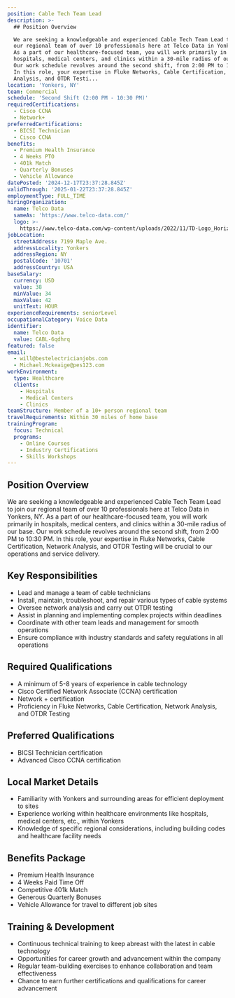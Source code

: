 ```yaml
---
position: Cable Tech Team Lead
description: >-
  ## Position Overview

  We are seeking a knowledgeable and experienced Cable Tech Team Lead to join
  our regional team of over 10 professionals here at Telco Data in Yonkers, NY.
  As a part of our healthcare-focused team, you will work primarily in
  hospitals, medical centers, and clinics within a 30-mile radius of our base.
  Our work schedule revolves around the second shift, from 2:00 PM to 10:30 PM.
  In this role, your expertise in Fluke Networks, Cable Certification, Network
  Analysis, and OTDR Testi...
location: 'Yonkers, NY'
team: Commercial
schedule: 'Second Shift (2:00 PM - 10:30 PM)'
requiredCertifications:
  - Cisco CCNA
  - Network+
preferredCertifications:
  - BICSI Technician
  - Cisco CCNA
benefits:
  - Premium Health Insurance
  - 4 Weeks PTO
  - 401k Match
  - Quarterly Bonuses
  - Vehicle Allowance
datePosted: '2024-12-17T23:37:28.845Z'
validThrough: '2025-01-22T23:37:28.845Z'
employmentType: FULL_TIME
hiringOrganization:
  name: Telco Data
  sameAs: 'https://www.telco-data.com/'
  logo: >-
    https://www.telco-data.com/wp-content/uploads/2022/11/TD-Logo_Horizontal_Color.webp
jobLocation:
  streetAddress: 7199 Maple Ave.
  addressLocality: Yonkers
  addressRegion: NY
  postalCode: '10701'
  addressCountry: USA
baseSalary:
  currency: USD
  value: 38
  minValue: 34
  maxValue: 42
  unitText: HOUR
experienceRequirements: seniorLevel
occupationalCategory: Voice Data
identifier:
  name: Telco Data
  value: CABL-6qdhrq
featured: false
email:
  - will@bestelectricianjobs.com
  - Michael.Mckeaige@pes123.com
workEnvironment:
  type: Healthcare
  clients:
    - Hospitals
    - Medical Centers
    - Clinics
teamStructure: Member of a 10+ person regional team
travelRequirements: Within 30 miles of home base
trainingProgram:
  focus: Technical
  programs:
    - Online Courses
    - Industry Certifications
    - Skills Workshops
---
```




## Position Overview
We are seeking a knowledgeable and experienced Cable Tech Team Lead to join our regional team of over 10 professionals here at Telco Data in Yonkers, NY. As a part of our healthcare-focused team, you will work primarily in hospitals, medical centers, and clinics within a 30-mile radius of our base. Our work schedule revolves around the second shift, from 2:00 PM to 10:30 PM. In this role, your expertise in Fluke Networks, Cable Certification, Network Analysis, and OTDR Testing will be crucial to our operations and service delivery.

## Key Responsibilities
- Lead and manage a team of cable technicians
- Install, maintain, troubleshoot, and repair various types of cable systems
- Oversee network analysis and carry out OTDR testing
- Assist in planning and implementing complex projects within deadlines
- Coordinate with other team leads and management for smooth operations
- Ensure compliance with industry standards and safety regulations in all operations

## Required Qualifications
- A minimum of 5-8 years of experience in cable technology
- Cisco Certified Network Associate (CCNA) certification
- Network + certification
- Proficiency in Fluke Networks, Cable Certification, Network Analysis, and OTDR Testing

## Preferred Qualifications
- BICSI Technician certification
- Advanced Cisco CCNA certification

## Local Market Details
- Familiarity with Yonkers and surrounding areas for efficient deployment to sites
- Experience working within healthcare environments like hospitals, medical centers, etc., within Yonkers 
- Knowledge of specific regional considerations, including building codes and healthcare facility needs 

## Benefits Package
- Premium Health Insurance
- 4 Weeks Paid Time Off
- Competitive 401k Match
- Generous Quarterly Bonuses
- Vehicle Allowance for travel to different job sites

## Training & Development
- Continuous technical training to keep abreast with the latest in cable technology
- Opportunities for career growth and advancement within the company
- Regular team-building exercises to enhance collaboration and team effectiveness
- Chance to earn further certifications and qualifications for career advancement